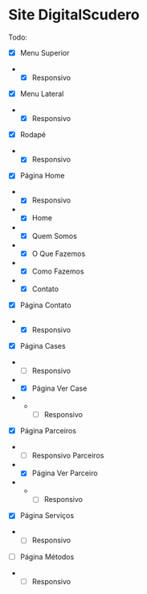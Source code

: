 # Site DigitalScudero

Todo:

- [x] Menu Superior
- - [x] Responsivo

- [x] Menu Lateral
- - [x] Responsivo

- [x] Rodapé
- - [x] Responsivo

- [x] Página Home
- - [x] Responsivo
- - [x] Home
- - [x] Quem Somos
- - [x] O Que Fazemos
- - [x] Como Fazemos
- - [x] Contato

- [x] Página Contato
- - [x] Responsivo

- [x] Página Cases
- - [ ] Responsivo
- - [x] Página Ver Case
- - - [ ] Responsivo

- [x] Página Parceiros
- - [ ] Responsivo Parceiros
- - [x] Página Ver Parceiro
- - - [ ] Responsivo

- [x] Página Serviços
- - [ ] Responsivo

- [ ] Página Métodos
- - [ ] Responsivo
